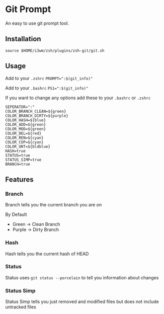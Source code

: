 # Git Prompt

An easy to use git prompt tool.

## Installation

```
source $HOME/i3wm/zsh/plugins/zsh-git/git.sh
```

## Usage

Add to your `.zshrc`
`PROMPT=":$(git_info)"`

Add to your `.bashrc`
`PS1=":$(git_info)"`

If you want to change any options add these to your `.bashrc` or `.zshrc`
```
SEPERATOR=":"
COLOR_BRANCH_CLEAN=${green}
COLOR_BRANCH_DIRTY=${purple}
COLOR_HASH=${blue}
COLOR_ADD=${green}
COLOR_MOD=${green}
COLOR_DEL=${red}
COLOR_REN=${cyan}
COLOR_COP=${cyan}
COLOR_UNT=${bldblue}
HASH=true
STATUS=true
STATUS_SIMP=true
BRANCH=true
```

## Features
### Branch
Branch tells you the current branch you are on

By Default
- Green -> Clean Branch
- Purple -> Dirty Branch

### Hash 
Hash tells you the current hash of HEAD

### Status 
Status uses `git status --porcelain` to tell you information about changes

### Status Simp
Status Simp tells you just removed and modified files but does not include untracked files
